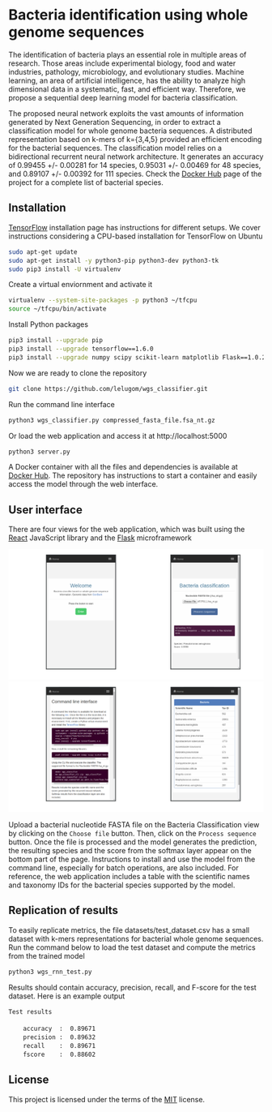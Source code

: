 # Bacteria identification using whole genome sequences

The identification of bacteria plays an essential role in multiple areas of research. Those areas include experimental biology, food and water industries, pathology, microbiology, and evolutionary studies. Machine learning, an area of artificial intelligence, has the ability to analyze high dimensional data in a systematic, fast, and efficient way. Therefore, we propose a sequential deep learning model for bacteria classification. 

The proposed neural network exploits the vast amounts of information generated by Next Generation Sequencing, in order to extract a classification model for whole genome bacteria sequences. A distributed representation based on k-mers of k={3,4,5} provided an efficient encoding for the bacterial sequences. The classification model relies on a bidirectional recurrent neural network architecture. It generates an accuracy of 0.99455 +/- 0.00281 for 14 species, 0.95031 +/- 0.00469 for 48 species, and 0.89107 +/- 0.00392 for 111 species. Check the [Docker Hub][1] page of the project for a complete list of bacterial species.


## Installation 

[TensorFlow](https://www.tensorflow.org/install/pip) installation page has instructions for different setups. We cover instructions considering a CPU-based installation for TensorFlow on Ubuntu

```bash
sudo apt-get update
sudo apt-get install -y python3-pip python3-dev python3-tk
sudo pip3 install -U virtualenv
```

Create a virtual enviornment and activate it
```bash
virtualenv --system-site-packages -p python3 ~/tfcpu
source ~/tfcpu/bin/activate 
```

Install Python packages
```bash
pip3 install --upgrade pip
pip3 install --upgrade tensorflow==1.6.0
pip3 install --upgrade numpy scipy scikit-learn matplotlib Flask==1.0.2
```

Now we are ready to clone the repository
```bash
git clone https://github.com/lelugom/wgs_classifier.git
```

Run the command line interface
```bash
python3 wgs_classifier.py compressed_fasta_file.fsa_nt.gz
```

Or load the web application and access it at http://localhost:5000
```bash
python3 server.py
```

A Docker container with all the files and dependencies is available at [Docker Hub][1]. The repository has instructions to start a container and easily access the model through the web interface.

## User interface 
There are four views for the web application, which was built using the [React](https://reactjs.org/) JavaScript library and the [Flask](http://flask.pocoo.org/) microframework

![alt text](imgs/view_plane1.png "Views")
![alt text](imgs/view_plane2.png "Views")

Upload a bacterial nucleotide FASTA file on the Bacteria Classification view by clicking on the `Choose file` button. Then, click on the `Process sequence` button. Once the file is processed and the model generates the prediction, the resulting species and the score from the softmax layer appear on the bottom part of the page. Instructions to install and use the model from the command line, especially for batch operations, are also included. For reference, the web application includes a table with the scientific names and taxonomy IDs for the bacterial species supported by the model.

## Replication of results
To easily replicate metrics, the file datasets/test_dataset.csv has a small dataset with k-mers representations for bacterial whole genome sequences. Run the command below to load the test dataset and compute the metrics from the trained model
```bash
python3 wgs_rnn_test.py
```

Results should contain accuracy, precision, recall, and F-score for the test dataset. Here is an example output
```bash
Test results

	accuracy  :  0.89671   
	precision :  0.89632   
	recall    :  0.89671   
	fscore    :  0.88602
```

## License
This project is licensed under the terms of the [MIT](https://opensource.org/licenses/MIT) license.

[1]: https://hub.docker.com/r/lelugom/wgs_classifier